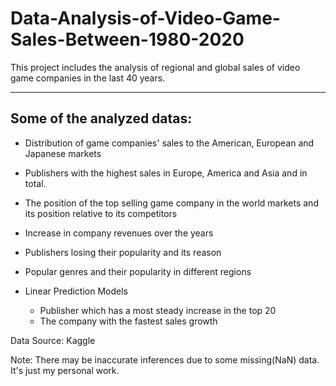 # Data-Analysis-of-Video-Game-Sales-Between-1980-2020
This project includes the analysis of regional and global sales of video game companies in the last 40 years.

---

## Some of the analyzed datas:

- Distribution of game companies' sales to the American, European and Japanese markets

- Publishers with the highest sales in Europe, America and Asia and in total.

- The position of the top selling game company in the world markets and its position relative to its competitors

- Increase in company revenues over the years

- Publishers losing their popularity and its reason

- Popular genres and their popularity in different regions

- Linear Prediction Models
  - Publisher which has a most steady increase in the top 20
  - The company with the fastest sales growth

Data Source: Kaggle

Note: There may be inaccurate inferences due to some missing(NaN) data. It's just my personal work.
